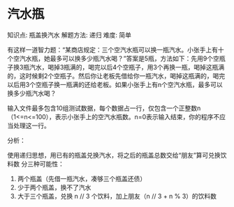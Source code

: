 # 汽水瓶

知识点: 瓶盖换汽水
解题方法: 递归
难度: 简单

有这样一道智力题：“某商店规定：三个空汽水瓶可以换一瓶汽水。小张手上有十个空汽水瓶，她最多可以换多少瓶汽水喝？”答案是5瓶，方法如下：先用9个空瓶子换3瓶汽水，喝掉3瓶满的，喝完以后4个空瓶子，用3个再换一瓶，喝掉这瓶满的，这时候剩2个空瓶子。然后你让老板先借给你一瓶汽水，喝掉这瓶满的，喝完以后用3个空瓶子换一瓶满的还给老板。如果小张手上有n个空汽水瓶，最多可以换多少瓶汽水喝？

输入文件最多包含10组测试数据，每个数据占一行，仅包含一个正整数n（1<=n<=100），表示小张手上的空汽水瓶数。n=0表示输入结束，你的程序不应当处理这一行。

分析：

使用递归思想，用已有的瓶盖兑换汽水，将之后的瓶盖总数交给“朋友”算可兑换饮料数
分三种可能性：

1. 两个瓶盖（先借一瓶汽水，凑够三个瓶盖还债）
2. 少于两个瓶盖，换不了汽水
3. 大于三个瓶盖，兑换 n // 3 个饮料，加上朋友（n // 3 + n % 3）的饮料数